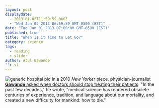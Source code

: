 ```yaml
---
layout: post
displaydate: 
  - 2013-01-02T11:59:59.000Z
  - "Wed Jan 02 2013 06:59:59 GMT-0500 (EST)"
date: "Tue Jan 01 2013 07:00:00 GMT-0500 (EST)"
published: true
title: "When Is it Time to Let Go?"
category: science
tags: 
  - reading
  - slider
author: Atul Gawande
"": sl
---
```


![generic hospital pic](http://upload.wikimedia.org/wikipedia/commons/thumb/5/57/Hospital_room_ubt.jpeg/320px-Hospital_room_ubt.jpeg)
In a 2010 _New Yorker_ piece, physician-journalist <a href="http://www.newyorker.com/reporting/2010/08/02/100802fa_fact_gawande?currentPage=all" target="_blank">**Gawande** asked when doctors should stop treating their patients</a>. 
"In the past few decades," he wrote, "medical science has rendered obsolete centuries of experience, tradition, and language about our mortality, and created a new difficulty for mankind: how to die."